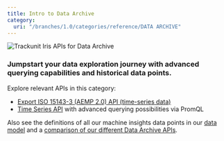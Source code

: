 ```yaml
---
title: Intro to Data Archive
category:
  uri: "/branches/1.0/categories/reference/DATA ARCHIVE"
---
```


![Trackunit Iris APIs for Data Archive](https://cdn.statically.io/gh/trackunit/developer-hub/master/api-docs/apis-data-archive.png)

### Jumpstart your data exploration journey with advanced querying capabilities and historical data points.

Explore relevant APIs in this category:

- [Export ISO 15143-3 (AEMP 2.0) API (time-series data)](https://developers.trackunit.com/reference/time-series)
- [Time Series API](https://developers.trackunit.com/reference/time-series-introduction) with advanced querying possibilities via PromQL

Also see the definitions of all our machine insights data points in our [data model](https://developers.trackunit.com/reference/data-model) and a [comparison of our different Data Archive APIs](https://developers.trackunit.com/reference/comparison-overview-of-data-archive-apis).
